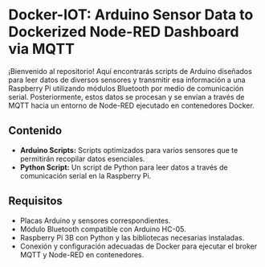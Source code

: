 # 

# Docker-IOT: Arduino Sensor Data to Dockerized Node-RED Dashboard via MQTT

¡Bienvenido al repositorio! Aquí encontrarás  scripts de Arduino diseñados para leer datos de diversos sensores y transmitir esa información a una Raspberry Pi utilizando módulos Bluetooth por medio de comunicación serial. Posteriormente, estos datos se procesan y se envían a través de MQTT hacia un entorno de Node-RED ejecutado en contenedores Docker.

## Contenido

- **Arduino Scripts:** Scripts optimizados para varios sensores que te permitirán recopilar datos esenciales.
- **Python Script:** Un script de Python para leer datos a través de comunicación serial en la Raspberry Pi.

## Requisitos

- Placas Arduino y sensores correspondientes.
- Módulo Bluetooth compatible con Arduino HC-05.
- Raspberry Pi 3B con Python y las bibliotecas necesarias instaladas.
- Conexión y configuración adecuadas de Docker para ejecutar el broker MQTT y Node-RED en contenedores.


